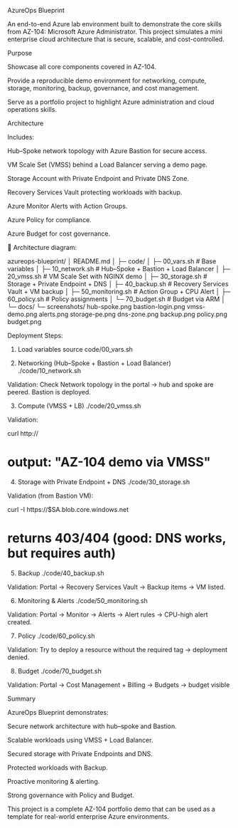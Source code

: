 AzureOps Blueprint

An end-to-end Azure lab environment built to demonstrate the core skills from AZ-104: Microsoft Azure Administrator.
This project simulates a mini enterprise cloud architecture that is secure, scalable, and cost-controlled.

Purpose

Showcase all core components covered in AZ-104.

Provide a reproducible demo environment for networking, compute, storage, monitoring, backup, governance, and cost management.

Serve as a portfolio project to highlight Azure administration and cloud operations skills.

 Architecture

Includes:

Hub–Spoke network topology with Azure Bastion for secure access.

VM Scale Set (VMSS) behind a Load Balancer serving a demo page.

Storage Account with Private Endpoint and Private DNS Zone.

Recovery Services Vault protecting workloads with backup.

Azure Monitor Alerts with Action Groups.

Azure Policy for compliance.

Azure Budget for cost governance.

📸 Architecture diagram:



azureops-blueprint/
│ README.md
│
├─ code/
│   ├─ 00_vars.sh         # Base variables
│   ├─ 10_network.sh      # Hub–Spoke + Bastion + Load Balancer
│   ├─ 20_vmss.sh         # VM Scale Set with NGINX demo
│   ├─ 30_storage.sh      # Storage + Private Endpoint + DNS
│   ├─ 40_backup.sh       # Recovery Services Vault + VM backup
│   ├─ 50_monitoring.sh   # Action Group + CPU Alert
│   ├─ 60_policy.sh       # Policy assignments
│   └─ 70_budget.sh       # Budget via ARM
│
└─ docs/
    └─ screenshots/
       hub-spoke.png
       bastion-login.png
       vmss-demo.png
       alerts.png
       storage-pe.png
       dns-zone.png
       backup.png
       policy.png
       budget.png


 Deployment Steps:
 
1. Load variables
source code/00_vars.sh

2. Networking (Hub–Spoke + Bastion + Load Balancer)
./code/10_network.sh


Validation: Check Network topology in the portal → hub and spoke are peered. Bastion is deployed.

3. Compute (VMSS + LB)
./code/20_vmss.sh


Validation:

curl http://<LB-IP>
# output: "AZ-104 demo via VMSS"

4. Storage with Private Endpoint + DNS
./code/30_storage.sh


Validation (from Bastion VM):

curl -I https://$SA.blob.core.windows.net
# returns 403/404 (good: DNS works, but requires auth)

5. Backup
./code/40_backup.sh


Validation: Portal → Recovery Services Vault → Backup items → VM listed.

6. Monitoring & Alerts
./code/50_monitoring.sh


Validation: Portal → Monitor → Alerts → Alert rules → CPU-high alert created.

7. Policy
./code/60_policy.sh


Validation: Try to deploy a resource without the required tag → deployment denied.

8. Budget
./code/70_budget.sh


Validation: Portal → Cost Management + Billing → Budgets → budget visible


Summary

AzureOps Blueprint demonstrates:

Secure network architecture with hub–spoke and Bastion.

Scalable workloads using VMSS + Load Balancer.

Secured storage with Private Endpoints and DNS.

Protected workloads with Backup.

Proactive monitoring & alerting.

Strong governance with Policy and Budget.

This project is a complete AZ-104 portfolio demo that can be used as a template for real-world enterprise Azure environments.
